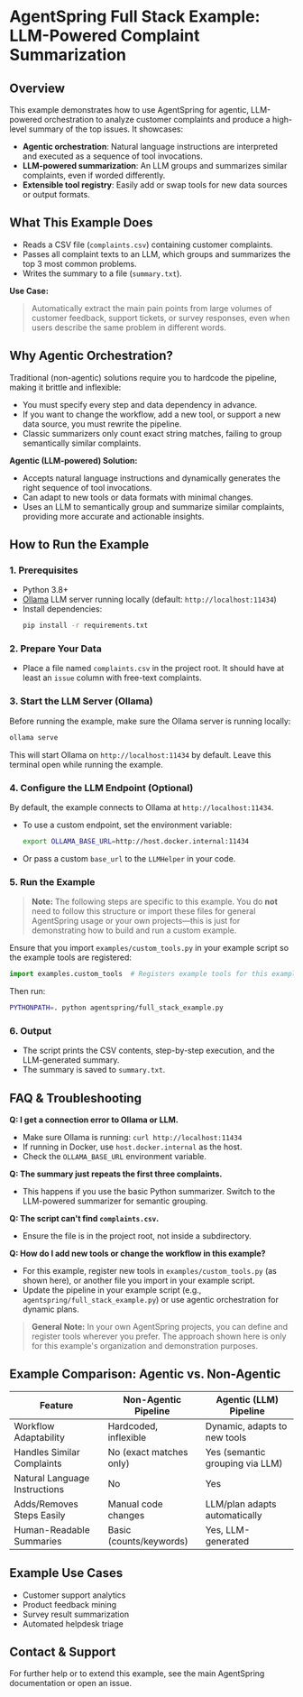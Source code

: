# AgentSpring Full Stack Example: LLM-Powered Complaint Summarization

## Overview
This example demonstrates how to use AgentSpring for agentic, LLM-powered orchestration to analyze customer complaints and produce a high-level summary of the top issues. It showcases:
- **Agentic orchestration**: Natural language instructions are interpreted and executed as a sequence of tool invocations.
- **LLM-powered summarization**: An LLM groups and summarizes similar complaints, even if worded differently.
- **Extensible tool registry**: Easily add or swap tools for new data sources or output formats.

## What This Example Does
- Reads a CSV file (`complaints.csv`) containing customer complaints.
- Passes all complaint texts to an LLM, which groups and summarizes the top 3 most common problems.
- Writes the summary to a file (`summary.txt`).

**Use Case:**
> Automatically extract the main pain points from large volumes of customer feedback, support tickets, or survey responses, even when users describe the same problem in different words.

## Why Agentic Orchestration?
Traditional (non-agentic) solutions require you to hardcode the pipeline, making it brittle and inflexible:
- You must specify every step and data dependency in advance.
- If you want to change the workflow, add a new tool, or support a new data source, you must rewrite the pipeline.
- Classic summarizers only count exact string matches, failing to group semantically similar complaints.

**Agentic (LLM-powered) Solution:**
- Accepts natural language instructions and dynamically generates the right sequence of tool invocations.
- Can adapt to new tools or data formats with minimal changes.
- Uses an LLM to semantically group and summarize similar complaints, providing more accurate and actionable insights.

## How to Run the Example

### 1. Prerequisites
- Python 3.8+
- [Ollama](https://ollama.com/) LLM server running locally (default: `http://localhost:11434`)
- Install dependencies:
  ```bash
  pip install -r requirements.txt
  ```

### 2. Prepare Your Data
- Place a file named `complaints.csv` in the project root. It should have at least an `issue` column with free-text complaints.

### 3. Start the LLM Server (Ollama)
Before running the example, make sure the Ollama server is running locally:
```bash
ollama serve
```
This will start Ollama on `http://localhost:11434` by default. Leave this terminal open while running the example.

### 4. Configure the LLM Endpoint (Optional)
By default, the example connects to Ollama at `http://localhost:11434`.
- To use a custom endpoint, set the environment variable:
  ```bash
  export OLLAMA_BASE_URL=http://host.docker.internal:11434
  ```
- Or pass a custom `base_url` to the `LLMHelper` in your code.

### 5. Run the Example

> **Note:** The following steps are specific to this example. You do **not** need to follow this structure or import these files for general AgentSpring usage or your own projects—this is just for demonstrating how to build and run a custom example.

Ensure that you import `examples/custom_tools.py` in your example script so the example tools are registered:

```python
import examples.custom_tools  # Registers example tools for this example only
```

Then run:
```bash
PYTHONPATH=. python agentspring/full_stack_example.py
```


### 6. Output
- The script prints the CSV contents, step-by-step execution, and the LLM-generated summary.
- The summary is saved to `summary.txt`.

## FAQ & Troubleshooting

**Q: I get a connection error to Ollama or LLM.**
- Make sure Ollama is running: `curl http://localhost:11434`
- If running in Docker, use `host.docker.internal` as the host.
- Check the `OLLAMA_BASE_URL` environment variable.

**Q: The summary just repeats the first three complaints.**
- This happens if you use the basic Python summarizer. Switch to the LLM-powered summarizer for semantic grouping.

**Q: The script can't find `complaints.csv`.**
- Ensure the file is in the project root, not inside a subdirectory.

**Q: How do I add new tools or change the workflow in this example?**
- For this example, register new tools in `examples/custom_tools.py` (as shown here), or another file you import in your example script.
- Update the pipeline in your example script (e.g., `agentspring/full_stack_example.py`) or use agentic orchestration for dynamic plans.

> **General Note:** In your own AgentSpring projects, you can define and register tools wherever you prefer. The approach shown here is only for this example's organization and demonstration purposes.

## Example Comparison: Agentic vs. Non-Agentic

| Feature                        | Non-Agentic Pipeline        | Agentic (LLM) Pipeline           |
|--------------------------------|-----------------------------|----------------------------------|
| Workflow Adaptability          | Hardcoded, inflexible       | Dynamic, adapts to new tools     |
| Handles Similar Complaints     | No (exact matches only)     | Yes (semantic grouping via LLM)  |
| Natural Language Instructions  | No                          | Yes                              |
| Adds/Removes Steps Easily      | Manual code changes         | LLM/plan adapts automatically    |
| Human-Readable Summaries       | Basic (counts/keywords)     | Yes, LLM-generated               |

## Example Use Cases
- Customer support analytics
- Product feedback mining
- Survey result summarization
- Automated helpdesk triage

## Contact & Support
For further help or to extend this example, see the main AgentSpring documentation or open an issue.
